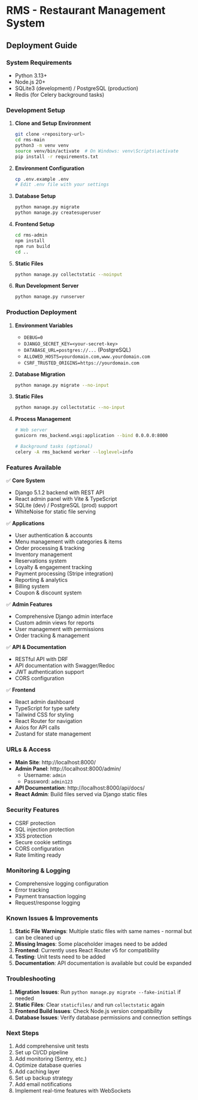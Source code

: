 # RMS - Restaurant Management System

## Deployment Guide

### System Requirements

- Python 3.13+
- Node.js 20+
- SQLite3 (development) / PostgreSQL (production)
- Redis (for Celery background tasks)

### Development Setup

1. **Clone and Setup Environment**
   ```bash
   git clone <repository-url>
   cd rms-main
   python3 -m venv venv
   source venv/bin/activate  # On Windows: venv\Scripts\activate
   pip install -r requirements.txt
   ```

2. **Environment Configuration**
   ```bash
   cp .env.example .env
   # Edit .env file with your settings
   ```

3. **Database Setup**
   ```bash
   python manage.py migrate
   python manage.py createsuperuser
   ```

4. **Frontend Setup**
   ```bash
   cd rms-admin
   npm install
   npm run build
   cd ..
   ```

5. **Static Files**
   ```bash
   python manage.py collectstatic --noinput
   ```

6. **Run Development Server**
   ```bash
   python manage.py runserver
   ```

### Production Deployment

1. **Environment Variables**
   - `DEBUG=0`
   - `DJANGO_SECRET_KEY=<your-secret-key>`
   - `DATABASE_URL=postgres://...` (PostgreSQL)
   - `ALLOWED_HOSTS=yourdomain.com,www.yourdomain.com`
   - `CSRF_TRUSTED_ORIGINS=https://yourdomain.com`

2. **Database Migration**
   ```bash
   python manage.py migrate --no-input
   ```

3. **Static Files**
   ```bash
   python manage.py collectstatic --no-input
   ```

4. **Process Management**
   ```bash
   # Web server
   gunicorn rms_backend.wsgi:application --bind 0.0.0.0:8000

   # Background tasks (optional)
   celery -A rms_backend worker --loglevel=info
   ```

### Features Available

✅ **Core System**
- Django 5.1.2 backend with REST API
- React admin panel with Vite & TypeScript
- SQLite (dev) / PostgreSQL (prod) support
- WhiteNoise for static file serving

✅ **Applications**
- User authentication & accounts
- Menu management with categories & items
- Order processing & tracking
- Inventory management
- Reservations system
- Loyalty & engagement tracking
- Payment processing (Stripe integration)
- Reporting & analytics
- Billing system
- Coupon & discount system

✅ **Admin Features**
- Comprehensive Django admin interface
- Custom admin views for reports
- User management with permissions
- Order tracking & management

✅ **API & Documentation**
- RESTful API with DRF
- API documentation with Swagger/Redoc
- JWT authentication support
- CORS configuration

✅ **Frontend**
- React admin dashboard
- TypeScript for type safety
- Tailwind CSS for styling
- React Router for navigation
- Axios for API calls
- Zustand for state management

### URLs & Access

- **Main Site**: http://localhost:8000/
- **Admin Panel**: http://localhost:8000/admin/
  - Username: `admin`
  - Password: `admin123`
- **API Documentation**: http://localhost:8000/api/docs/
- **React Admin**: Build files served via Django static files

### Security Features

- CSRF protection
- SQL injection protection
- XSS protection
- Secure cookie settings
- CORS configuration
- Rate limiting ready

### Monitoring & Logging

- Comprehensive logging configuration
- Error tracking
- Payment transaction logging
- Request/response logging

### Known Issues & Improvements

1. **Static File Warnings**: Multiple static files with same names - normal but can be cleaned up
2. **Missing Images**: Some placeholder images need to be added
3. **Frontend**: Currently uses React Router v5 for compatibility
4. **Testing**: Unit tests need to be added
5. **Documentation**: API documentation is available but could be expanded

### Troubleshooting

1. **Migration Issues**: Run `python manage.py migrate --fake-initial` if needed
2. **Static Files**: Clear `staticfiles/` and run `collectstatic` again
3. **Frontend Build Issues**: Check Node.js version compatibility
4. **Database Issues**: Verify database permissions and connection settings

### Next Steps

1. Add comprehensive unit tests
2. Set up CI/CD pipeline
3. Add monitoring (Sentry, etc.)
4. Optimize database queries
5. Add caching layer
6. Set up backup strategy
7. Add email notifications
8. Implement real-time features with WebSockets
